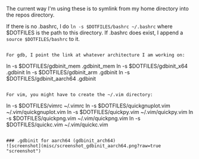 The current way I'm using these is to symlink from my home directory into the repos directory.

If there is no .bashrc, I do `ln -s $DOTFILES/bashrc ~/.bashrc` where $DOTFILES is the path to this directory. If .bashrc does exist, I append a `source $DOTFILES/bashrc` to it.
```

For gdb, I point the link at whatever architecture I am working on:
```
ln -s $DOTFILES/gdbinit_mem .gdbinit_mem
ln -s $DOTFILES/gdbinit_x64 .gdbinit
ln -s $DOTFILES/gdbinit_arm .gdbinit
ln -s $DOTFILES/gdbinit_aarch64 .gdbinit
```

For vim, you might have to create the ~/.vim directory:
```
ln -s $DOTFILES/vimrc ~/.vimrc
ln -s $DOTFILES/quickgnuplot.vim ~/.vim/quickgnuplot.vim
ln -s $DOTFILES/quickpy.vim ~/.vim/quickpy.vim
ln -s $DOTFILES/quickpng.vim ~/.vim/quickpng.vim
ln -s $DOTFILES/quickc.vim ~/.vim/quickc.vim
```

### .gdbinit for aarch64 (gdbinit_arch64)
![screenshot](misc/screenshot_gdbinit_aarch64.png?raw=true "screenshot")
